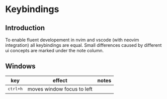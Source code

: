 # Keybindings

## Introduction

To enable fluent developement in nvim and vscode (with neovim integration) all keybindings are equal. Small differences caused by different ui concepts are marked under the note column.

## Windows

| key               | effect                     | notes |
| ----------------- | -------------------------- | ----- |
| <kbd>ctrl+h</kbd> | moves window focus to left |       |
